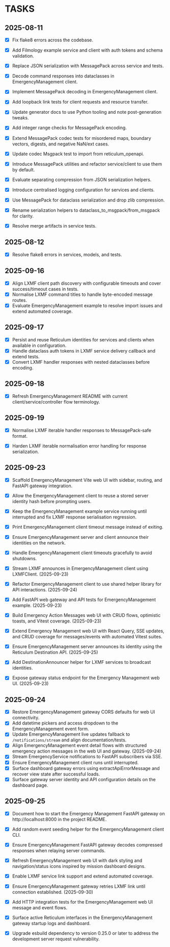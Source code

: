 # TASKS

## 2025-08-11
- [x] Fix flake8 errors across the codebase.
- [x] Add Filmology example service and client with auth tokens and schema validation.
- [x] Replace JSON serialization with MessagePack across service and tests.
- [x] Decode command responses into dataclasses in EmergencyManagement client.
- [x] Implement MessagePack decoding in EmergencyManagement client.
- [x] Add loopback link tests for client requests and resource transfer.
- [x] Update generator docs to use Python tooling and note post-generation tweaks.
- [x] Add integer range checks for MessagePack encoding.
- [x] Extend MessagePack codec tests for misordered maps, boundary vectors, digests, and negative NaN/ext cases.
- [x] Update codec Msgpack test to import from reticulum_openapi.
- [x] Introduce MessagePack utilities and refactor service/client to use them by default.
- [x] Evaluate separating compression from JSON serialization helpers.
- [x] Introduce centralised logging configuration for services and clients.
- [x] Use MessagePack for dataclass serialization and drop zlib compression.
- [x] Rename serialization helpers to dataclass_to_msgpack/from_msgpack for clarity.
- [x] Resolve merge artifacts in service tests.


## 2025-08-12
- [x] Resolve flake8 errors in services, models, and tests.

## 2025-09-16
- [x] Align LXMF client path discovery with configurable timeouts and cover success/timeout cases in tests.
- [x] Normalise LXMF command titles to handle byte-encoded message routes.
- [x] Evaluate EmergencyManagement example to resolve import issues and extend automated coverage.

## 2025-09-17
- [x] Persist and reuse Reticulum identities for services and clients when available in configuration.
- [x] Handle dataclass auth tokens in LXMF service delivery callback and extend tests.
- [x] Convert LXMF handler responses with nested dataclasses before encoding.

## 2025-09-18
- [x] Refresh EmergencyManagement README with current client/service/controller flow terminology.


## 2025-09-19
- [x] Normalise LXMF iterable handler responses to MessagePack-safe format.
- [x] Harden LXMF iterable normalisation error handling for response serialization.


## 2025-09-23
- [x] Scaffold EmergencyManagement Vite web UI with sidebar, routing, and FastAPI gateway integration.
- [x] Allow the EmergencyManagement client to reuse a stored server identity hash before prompting users.
- [x] Keep the EmergencyManagement example service running until interrupted and fix LXMF response serialisation regression.
- [x] Print EmergencyManagement client timeout message instead of exiting.
- [x] Ensure EmergencyManagement server and client announce their identities on the network.
- [x] Handle EmergencyManagement client timeouts gracefully to avoid shutdowns.
- [x] Stream LXMF announces in EmergencyManagement client using LXMFClient. (2025-09-23)

- [x] Refactor EmergencyManagement client to use shared helper library for API interactions. (2025-09-24)
- [x] Add FastAPI web gateway and API tests for EmergencyManagement example. (2025-09-23)
- [x] Build Emergency Action Messages web UI with CRUD flows, optimistic toasts, and
  Vitest coverage. (2025-09-23)
- [x] Extend Emergency Management web UI with React Query, SSE updates, and CRUD
  coverage for messages/events with automated Vitest suites.
- [x] Ensure EmergencyManagement server announces its identity using the Reticulum Destination API. (2025-09-25)
- [x] Add DestinationAnnouncer helper for LXMF services to broadcast identities.
- [x] Expose gateway status endpoint for the Emergency Management web UI. (2025-09-23)

## 2025-09-24
- [x] Restore EmergencyManagement gateway CORS defaults for web UI connectivity.
- [x] Add datetime pickers and access dropdown to the EmergencyManagement event form.
- [x] Update EmergencyManagement live updates fallback to `/notifications/stream` and align documentation/tests.
- [x] Align EmergencyManagement event detail flows with structured emergency action messages in the web UI and gateway. (2025-09-24)
- [x] Stream EmergencyService notifications to FastAPI subscribers via SSE.
- [x] Ensure EmergencyManagement client runs until interrupted.
- [x] Surface dashboard gateway errors using extractApiErrorMessage and recover view state after successful loads.
- [x] Surface gateway server identity and API configuration details on the dashboard page.

## 2025-09-25
- [x] Document how to start the Emergency Management FastAPI gateway on http://localhost:8000 in the project README.
- [x] Add random event seeding helper for the EmergencyManagement client CLI.
- [x] Ensure EmergencyManagement FastAPI gateway decodes compressed responses when relaying server commands.
- [x] Refresh EmergencyManagement web UI with dark styling and navigation/status icons inspired by mission dashboard designs.
- [x] Enable LXMF service link support and extend automated coverage.
- [x] Ensure EmergencyManagement gateway retries LXMF link until connection established. (2025-09-30)
- [x] Add HTTP integration tests for the EmergencyManagement web UI message and event flows.
- [x] Surface active Reticulum interfaces in the EmergencyManagement gateway startup logs and dashboard.
- [x] Upgrade esbuild dependency to version 0.25.0 or later to address the development server request vulnerability.

